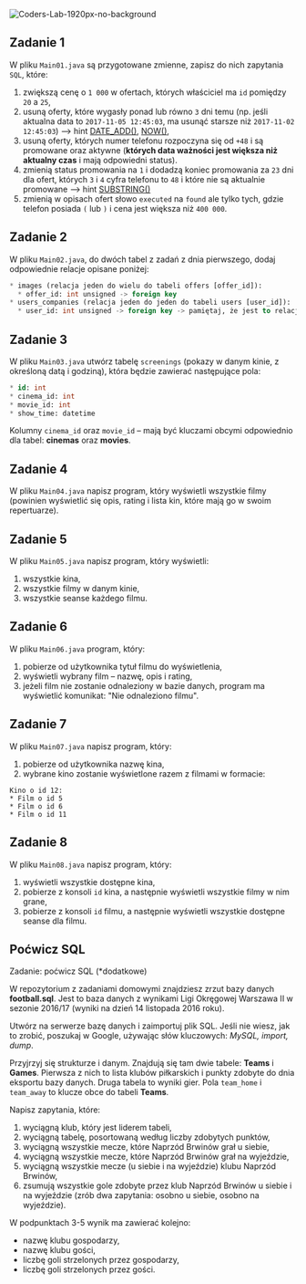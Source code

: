 ![Coders-Lab-1920px-no-background](https://user-images.githubusercontent.com/152855/73064373-5ed69780-3ea1-11ea-8a71-3d370a5e7dd8.png)


## Zadanie 1

W pliku `Main01.java` są przygotowane zmienne, zapisz do nich zapytania `SQL`, które:

1. zwiększą cenę o `1 000` w ofertach, których właściciel ma `id` pomiędzy `20` a `25`,
2. usuną oferty, które wygasły ponad lub równo `3` dni temu (np. jeśli aktualna data to `2017-11-05 12:45:03`, ma usunąć starsze niż `2017-11-02 12:45:03`) –> hint [DATE_ADD()][mysql_date_add], [NOW()][mysql_now],
3. usuną oferty, których numer telefonu rozpoczyna się od `+48` i są promowane oraz aktywne (**których data ważności jest większa niż aktualny czas** i mają odpowiedni status).
4. zmienią status promowania na `1` i dodadzą koniec promowania za `23` dni dla ofert, których `3` i `4` cyfra telefonu to `48` i które nie są aktualnie promowane –> hint [SUBSTRING()][mysql_substring]
5. zmienią w opisach ofert słowo `executed` na `found` ale tylko tych, gdzie telefon posiada `(` lub `)` i cena jest większa niż `400 000`.

<!-- Links -->
[mysql_date_add]: https://dev.mysql.com/doc/refman/5.6/en/date-and-time-functions.html#function_date-add
[mysql_now]: https://dev.mysql.com/doc/refman/5.6/en/date-and-time-functions.html#function_now
[mysql_substring]: https://dev.mysql.com/doc/refman/5.6/en/string-functions.html#function_substring

## Zadanie 2

W pliku `Main02.java`, do dwóch tabel z zadań z dnia pierwszego, dodaj odpowiednie relacje opisane poniżej: 

```SQL
* images (relacja jeden do wielu do tabeli offers [offer_id]):
  * offer_id: int unsigned -> foreign key
* users_companies (relacja jeden do jeden do tabeli users [user_id]):
  * user_id: int unsigned -> foreign key -> pamiętaj, że jest to relacja jeden do jeden
```

## Zadanie 3

W pliku `Main03.java` utwórz tabelę `screenings` (pokazy w danym kinie, z określoną datą i godziną), która będzie zawierać następujące pola:
```SQL
* id: int
* cinema_id: int
* movie_id: int
* show_time: datetime
```
Kolumny `cinema_id` oraz `movie_id` – mają być kluczami obcymi odpowiednio dla tabel: **cinemas** oraz **movies**.

## Zadanie 4

W pliku `Main04.java` napisz program, który wyświetli wszystkie filmy (powinien wyświetlić się opis, rating i lista kin, które mają go w swoim repertuarze).

## Zadanie 5


W pliku `Main05.java` napisz program, który wyświetli:

1. wszystkie kina,
2. wszystkie filmy w danym kinie,
3. wszystkie seanse każdego filmu.

## Zadanie 6


W pliku `Main06.java` program, który:

1. pobierze od użytkownika tytuł filmu do wyświetlenia,
2. wyświetli wybrany film – nazwę, opis i rating,
3. jeżeli film nie zostanie odnaleziony w bazie danych, program ma wyświetlić komunikat: "Nie odnaleziono filmu".

## Zadanie 7

W pliku `Main07.java` napisz program, który: 

1. pobierze od użytkownika nazwę kina,
2. wybrane kino zostanie wyświetlone razem z filmami w formacie:
```
Kino o id 12:
* Film o id 5
* Film o id 6
* Film o id 11
```

## Zadanie 8

W pliku `Main08.java` napisz program, który: 

1. wyświetli wszystkie dostępne kina,
2. pobierze z konsoli `id` kina, a następnie wyświetli wszystkie filmy w nim grane,
3. pobierze z konsoli `id` filmu, a następnie wyświetli wszystkie dostępne seanse dla filmu.

## Poćwicz SQL

Zadanie: poćwicz SQL (\*dodatkowe)

W repozytorium z zadaniami domowymi znajdziesz zrzut bazy danych **football.sql**. 
Jest to baza danych z wynikami Ligi Okręgowej Warszawa II w sezonie 2016/17 (wyniki na dzień 14 listopada 2016 roku).

Utwórz na serwerze bazę danych i zaimportuj plik SQL. 
Jeśli nie wiesz, jak to zrobić, poszukaj w Google, używając słów kluczowych: *MySQL, import, dump*.

Przyjrzyj się strukturze i danym. Znajdują się tam dwie tabele: **Teams** i **Games**. 
Pierwsza z nich to lista klubów piłkarskich i punkty zdobyte do dnia eksportu bazy danych. 
Druga tabela to wyniki gier. Pola `team_home` i `team_away` to klucze obce do tabeli **Teams**.

Napisz zapytania, które:

1. wyciągną klub, który jest liderem tabeli,
2. wyciągną tabelę, posortowaną według liczby zdobytych punktów,
3. wyciągną wszystkie mecze, które Naprzód Brwinów grał u siebie,
4. wyciągną wszystkie mecze, które Naprzód Brwinów grał na wyjeździe,
5. wyciągną wszystkie mecze (u siebie i na wyjeździe) klubu Naprzód Brwinów, 
6. zsumują wszystkie gole zdobyte przez klub Naprzód Brwinów u siebie i na wyjeździe (zrób dwa zapytania: osobno u siebie, osobno na wyjeździe).

W podpunktach 3-5 wynik ma zawierać kolejno: 

* nazwę klubu gospodarzy,
* nazwę klubu gości,
* liczbę goli strzelonych przez gospodarzy,
* liczbę goli strzelonych przez gości.  

